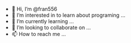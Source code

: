 - 👋 Hi, I’m @fran556
- 👀 I’m interested in to learn about programing ...
- 🌱 I’m currently learning ...
- 💞️ I’m looking to collaborate on ...
- 📫 How to reach me ...

<!---
fran556/fran556 is a ✨ special ✨ repository because its `README.md` (this file) appears on your GitHub profile.
You can click the Preview link to take a look at your changes.
--->

